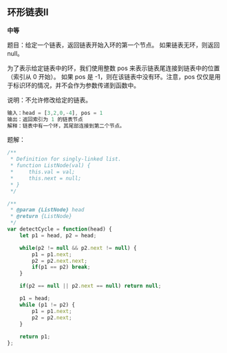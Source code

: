 ## 环形链表II

**中等**

题目：给定一个链表，返回链表开始入环的第一个节点。 如果链表无环，则返回 null。

为了表示给定链表中的环，我们使用整数 pos 来表示链表尾连接到链表中的位置（索引从 0 开始）。 如果 pos 是 -1，则在该链表中没有环。注意，pos 仅仅是用于标识环的情况，并不会作为参数传递到函数中。

说明：不允许修改给定的链表。

```javascript
输入：head = [3,2,0,-4], pos = 1
输出：返回索引为 1 的链表节点
解释：链表中有一个环，其尾部连接到第二个节点。
```

题解：

```javascript
/**
 * Definition for singly-linked list.
 * function ListNode(val) {
 *     this.val = val;
 *     this.next = null;
 * }
 */

/**
 * @param {ListNode} head
 * @return {ListNode}
 */
var detectCycle = function(head) {
    let p1 = head, p2 = head;

    while(p2 != null && p2.next != null) {
        p1 = p1.next;
        p2 = p2.next.next;
        if(p1 == p2) break;
    }

    if(p2 == null || p2.next == null) return null;

    p1 = head;
    while (p1 != p2) {
        p1 = p1.next;
        p2 = p2.next;
    }
    
    return p1;
};
```

